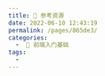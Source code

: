 ```yaml
---
title: 🍞 参考资源
date: 2022-06-10 12:43:19
permalink: /pages/865de3/
categories:
  -  🚶 前端入门基础
tags:
  - 
---
```

